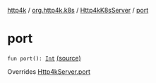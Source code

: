 [http4k](../../index.md) / [org.http4k.k8s](../index.md) / [Http4kK8sServer](index.md) / [port](./port.md)

# port

`fun port(): `[`Int`](https://kotlinlang.org/api/latest/jvm/stdlib/kotlin/-int/index.html) [(source)](https://github.com/http4k/http4k/blob/master/http4k-k8s/src/main/kotlin/org/http4k/k8s/Http4kK8sServer.kt#L17)

Overrides [Http4kServer.port](../../org.http4k.server/-http4k-server/port.md)

